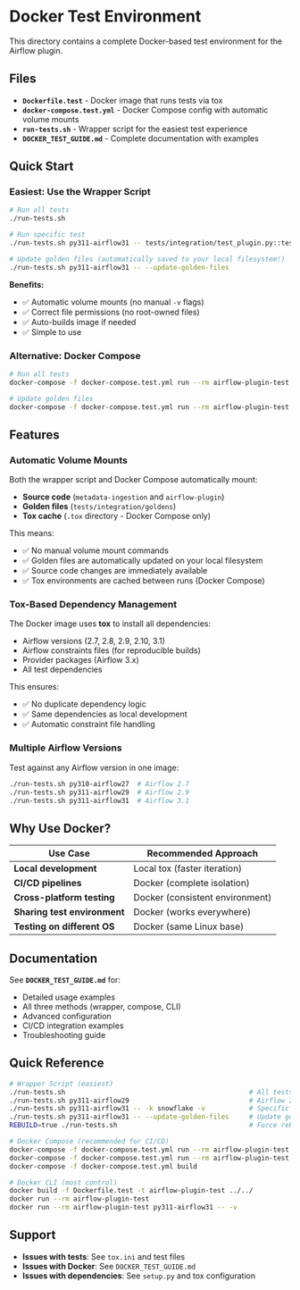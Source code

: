 # Docker Test Environment

This directory contains a complete Docker-based test environment for the Airflow plugin.

## Files

- **`Dockerfile.test`** - Docker image that runs tests via tox
- **`docker-compose.test.yml`** - Docker Compose config with automatic volume mounts
- **`run-tests.sh`** - Wrapper script for the easiest test experience
- **`DOCKER_TEST_GUIDE.md`** - Complete documentation with examples

## Quick Start

### Easiest: Use the Wrapper Script

```bash
# Run all tests
./run-tests.sh

# Run specific test
./run-tests.sh py311-airflow31 -- tests/integration/test_plugin.py::test_v2_basic_dag -v

# Update golden files (automatically saved to your local filesystem!)
./run-tests.sh py311-airflow31 -- --update-golden-files
```

**Benefits:**

- ✅ Automatic volume mounts (no manual `-v` flags)
- ✅ Correct file permissions (no root-owned files)
- ✅ Auto-builds image if needed
- ✅ Simple to use

### Alternative: Docker Compose

```bash
# Run all tests
docker-compose -f docker-compose.test.yml run --rm airflow-plugin-test

# Update golden files
docker-compose -f docker-compose.test.yml run --rm airflow-plugin-test py311-airflow31 -- --update-golden-files
```

## Features

### Automatic Volume Mounts

Both the wrapper script and Docker Compose automatically mount:

- **Source code** (`metadata-ingestion` and `airflow-plugin`)
- **Golden files** (`tests/integration/goldens`)
- **Tox cache** (`.tox` directory - Docker Compose only)

This means:

- ✅ No manual volume mount commands
- ✅ Golden files are automatically updated on your local filesystem
- ✅ Source code changes are immediately available
- ✅ Tox environments are cached between runs (Docker Compose)

### Tox-Based Dependency Management

The Docker image uses **tox** to install all dependencies:

- Airflow versions (2.7, 2.8, 2.9, 2.10, 3.1)
- Airflow constraints files (for reproducible builds)
- Provider packages (Airflow 3.x)
- All test dependencies

This ensures:

- ✅ No duplicate dependency logic
- ✅ Same dependencies as local development
- ✅ Automatic constraint file handling

### Multiple Airflow Versions

Test against any Airflow version in one image:

```bash
./run-tests.sh py310-airflow27  # Airflow 2.7
./run-tests.sh py311-airflow29  # Airflow 2.9
./run-tests.sh py311-airflow31  # Airflow 3.1
```

## Why Use Docker?

| Use Case                     | Recommended Approach            |
| ---------------------------- | ------------------------------- |
| **Local development**        | Local tox (faster iteration)    |
| **CI/CD pipelines**          | Docker (complete isolation)     |
| **Cross-platform testing**   | Docker (consistent environment) |
| **Sharing test environment** | Docker (works everywhere)       |
| **Testing on different OS**  | Docker (same Linux base)        |

## Documentation

See **`DOCKER_TEST_GUIDE.md`** for:

- Detailed usage examples
- All three methods (wrapper, compose, CLI)
- Advanced configuration
- CI/CD integration examples
- Troubleshooting guide

## Quick Reference

```bash
# Wrapper Script (easiest)
./run-tests.sh                                              # All tests
./run-tests.sh py311-airflow29                              # Airflow 2.9
./run-tests.sh py311-airflow31 -- -k snowflake -v           # Specific tests
./run-tests.sh py311-airflow31 -- --update-golden-files     # Update golden files
REBUILD=true ./run-tests.sh                                 # Force rebuild

# Docker Compose (recommended for CI/CD)
docker-compose -f docker-compose.test.yml run --rm airflow-plugin-test
docker-compose -f docker-compose.test.yml run --rm airflow-plugin-test py311-airflow29
docker-compose -f docker-compose.test.yml build

# Docker CLI (most control)
docker build -f Dockerfile.test -t airflow-plugin-test ../../
docker run --rm airflow-plugin-test
docker run --rm airflow-plugin-test py311-airflow31 -- -v
```

## Support

- **Issues with tests**: See `tox.ini` and test files
- **Issues with Docker**: See `DOCKER_TEST_GUIDE.md`
- **Issues with dependencies**: See `setup.py` and tox configuration
